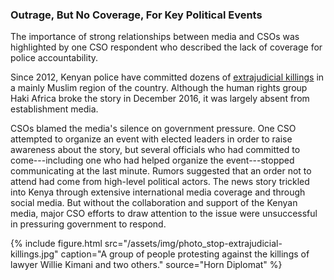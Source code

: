 ### Outrage, But No Coverage, For Key Political Events

The importance of strong relationships between media and CSOs was highlighted by one CSO respondent who described the lack of coverage for police accountability.  

Since 2012, Kenyan police have committed dozens of [extrajudicial killings](http://www.bbc.com/news/world-africa-38239138) in a mainly Muslim region of the country. Although the human rights group Haki Africa broke the story in December 2016, it was largely absent from establishment media.

CSOs blamed the media's silence on government pressure. One CSO attempted to organize an event with elected leaders in order to raise awareness about the story, but several officials who had committed to come---including one who had helped organize the event---stopped communicating at the last minute. Rumors suggested that an order not to attend had come from high-level political actors. The news story trickled into Kenya through extensive international media coverage and through social media. But without the collaboration and support of the Kenyan media, major CSO efforts to draw attention to the issue were unsuccessful in pressuring government to respond.

{% include figure.html src="/assets/img/photo_stop-extrajudicial-killings.jpg" caption="A group of people protesting against the killings of lawyer Willie Kimani and two others." source="Horn Diplomat" %}
